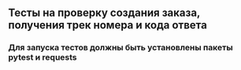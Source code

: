 ## Тесты на проверку создания заказа, получения трек номера и кода ответа

### Для запуска тестов должны быть установлены пакеты pytest и requests